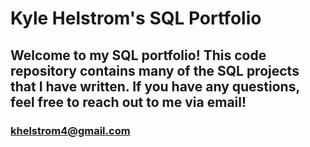 # Kyle Helstrom's SQL Portfolio

## Welcome to my SQL portfolio! This code repository contains many of the SQL projects that I have written.  If you have any questions, feel free to reach out to me via email!

### khelstrom4@gmail.com
